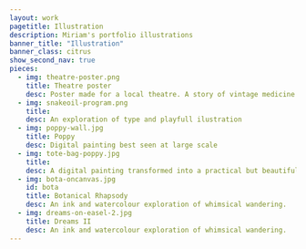 ```yaml
---
layout: work
pagetitle: Illustration
description: Miriam's portfolio illustrations
banner_title: "Illustration"
banner_class: citrus
show_second_nav: true
pieces:
  - img: theatre-poster.png
    title: Theatre poster
    desc: Poster made for a local theatre. A story of vintage medicine and snakelike caniving...
  - img: snakeoil-program.png
    title:
    desc: An exploration of type and playfull ilustration
  - img: poppy-wall.jpg
    title: Poppy
    desc: Digital painting best seen at large scale
  - img: tote-bag-poppy.jpg
    title:
    desc: A digital painting transformed into a practical but beautiful tote-bag. Grocery shopping has never looked so good!
  - img: bota-oncanvas.jpg
    id: bota
    title: Botanical Rhapsody
    desc: An ink and watercolour exploration of whimsical wandering.
  - img: dreams-on-easel-2.jpg
    title: Dreams II
    desc: An ink and watercolour exploration of whimsical wandering.
---
```

